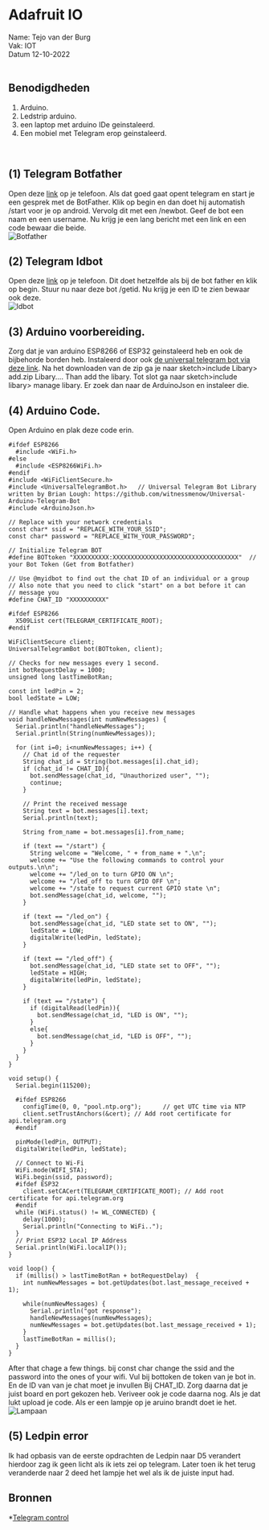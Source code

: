 # Adafruit IO
Name: Tejo van der Burg 
<br>
Vak: IOT
<br>
Datum 12-10-2022
<br>
<br>

## Benodigdheden
1. Arduino.
2. Ledstrip arduino.
3. een laptop met arduino IDe geinstaleerd.
4. Een mobiel met Telegram erop geinstaleerd.
<br>

## (1) Telegram Botfather
Open deze [link](https://t.me/botfather) op je telefoon. Als dat goed gaat opent telegram en start je een gesprek met de BotFather. Klik op begin en dan doet hij automatish /start voor je op android. Vervolg dit met een /newbot. Geef de bot een naam en een username. Nu krijg je een lang bericht met een link en een code bewaar die beide.
<br>
![Botfather](iot_images/bot.jfif)
<br>

## (2) Telegram Idbot
Open deze [link](https://t.me/myidbot) op je telefoon. Dit doet hetzelfde als bij de bot father en klik op begin. Stuur nu naar deze bot /getid. Nu krijg je een ID te zien bewaar ook deze.
<br>
![Idbot](iot_images/bot2.jfif)
<br>


## (3) Arduino voorbereiding.
Zorg dat je van arduino ESP8266 of ESP32 geinstaleerd heb en ook de bijbehorde borden heb. Instaleerd door ook [de universal telegram bot via deze link](https://github.com/witnessmenow/Universal-Arduino-Telegram-Bot/archive/master.zip). Na het downloaden van de zip ga je naar sketch>include Libary> add.zip Libary.... Than add the libary. Tot slot ga naar sketch>include libary> manage libary. Er zoek dan naar de ArduinoJson en instaleer die.
<br>

## (4) Arduino Code.
Open Arduino en plak deze code erin.
```
#ifdef ESP8266
  #include <WiFi.h>
#else
  #include <ESP8266WiFi.h>
#endif
#include <WiFiClientSecure.h>
#include <UniversalTelegramBot.h>   // Universal Telegram Bot Library written by Brian Lough: https://github.com/witnessmenow/Universal-Arduino-Telegram-Bot
#include <ArduinoJson.h>

// Replace with your network credentials
const char* ssid = "REPLACE_WITH_YOUR_SSID";
const char* password = "REPLACE_WITH_YOUR_PASSWORD";

// Initialize Telegram BOT
#define BOTtoken "XXXXXXXXXX:XXXXXXXXXXXXXXXXXXXXXXXXXXXXXXXXXXX"  // your Bot Token (Get from Botfather)

// Use @myidbot to find out the chat ID of an individual or a group
// Also note that you need to click "start" on a bot before it can
// message you
#define CHAT_ID "XXXXXXXXXX"

#ifdef ESP8266
  X509List cert(TELEGRAM_CERTIFICATE_ROOT);
#endif

WiFiClientSecure client;
UniversalTelegramBot bot(BOTtoken, client);

// Checks for new messages every 1 second.
int botRequestDelay = 1000;
unsigned long lastTimeBotRan;

const int ledPin = 2;
bool ledState = LOW;

// Handle what happens when you receive new messages
void handleNewMessages(int numNewMessages) {
  Serial.println("handleNewMessages");
  Serial.println(String(numNewMessages));

  for (int i=0; i<numNewMessages; i++) {
    // Chat id of the requester
    String chat_id = String(bot.messages[i].chat_id);
    if (chat_id != CHAT_ID){
      bot.sendMessage(chat_id, "Unauthorized user", "");
      continue;
    }
    
    // Print the received message
    String text = bot.messages[i].text;
    Serial.println(text);

    String from_name = bot.messages[i].from_name;

    if (text == "/start") {
      String welcome = "Welcome, " + from_name + ".\n";
      welcome += "Use the following commands to control your outputs.\n\n";
      welcome += "/led_on to turn GPIO ON \n";
      welcome += "/led_off to turn GPIO OFF \n";
      welcome += "/state to request current GPIO state \n";
      bot.sendMessage(chat_id, welcome, "");
    }

    if (text == "/led_on") {
      bot.sendMessage(chat_id, "LED state set to ON", "");
      ledState = LOW;
      digitalWrite(ledPin, ledState);
    }
    
    if (text == "/led_off") {
      bot.sendMessage(chat_id, "LED state set to OFF", "");
      ledState = HIGH;
      digitalWrite(ledPin, ledState);
    }
    
    if (text == "/state") {
      if (digitalRead(ledPin)){
        bot.sendMessage(chat_id, "LED is ON", "");
      }
      else{
        bot.sendMessage(chat_id, "LED is OFF", "");
      }
    }
  }
}

void setup() {
  Serial.begin(115200);

  #ifdef ESP8266
    configTime(0, 0, "pool.ntp.org");      // get UTC time via NTP
    client.setTrustAnchors(&cert); // Add root certificate for api.telegram.org
  #endif

  pinMode(ledPin, OUTPUT);
  digitalWrite(ledPin, ledState);
  
  // Connect to Wi-Fi
  WiFi.mode(WIFI_STA);
  WiFi.begin(ssid, password);
  #ifdef ESP32
    client.setCACert(TELEGRAM_CERTIFICATE_ROOT); // Add root certificate for api.telegram.org
  #endif
  while (WiFi.status() != WL_CONNECTED) {
    delay(1000);
    Serial.println("Connecting to WiFi..");
  }
  // Print ESP32 Local IP Address
  Serial.println(WiFi.localIP());
}

void loop() {
  if (millis() > lastTimeBotRan + botRequestDelay)  {
    int numNewMessages = bot.getUpdates(bot.last_message_received + 1);

    while(numNewMessages) {
      Serial.println("got response");
      handleNewMessages(numNewMessages);
      numNewMessages = bot.getUpdates(bot.last_message_received + 1);
    }
    lastTimeBotRan = millis();
  }
}
```
After that chage a few things. bij const char change the ssid and the password into the ones of your wifi. Vul bij bottoken de token van je bot in. En de ID van van je chat moet je invullen Bij CHAT_ID. Zorg daarna dat je juist board en port gekozen heb. Veriveer ook je code daarna nog. Als je dat lukt upload je code. Als er een lampje op je aruino brandt doet ie het.
<br>
![Lampaan](iot_images/lamp_aan.jfif)
<br>
## (5) Ledpin error
Ik had opbasis van de eerste opdrachten de Ledpin naar D5 verandert hierdoor zag ik geen licht als ik iets zei op telegram. Later toen ik het terug veranderde naar 2 deed het lampje het wel als ik de juiste input had.
<br>
## Bronnen
*[Telegram control](https://randomnerdtutorials.com/telegram-control-esp32-esp8266-nodemcu-outputs/)
